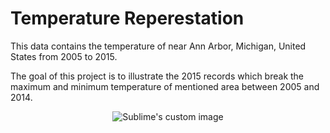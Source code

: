 # Temperature Reperestation  
This data contains the temperature of near Ann Arbor, Michigan, United States from 2005 to 2015.  

The goal of this project is to illustrate the 2015 records which break the maximum and minimum temperature of mentioned area between 2005 and 2014.  

<p align="center">
  <img src="https://github.com/hamedmkazemi/Michigan_Tempt/blob/main/temp.jpg" alt="Sublime's custom image"/>
</p>  

